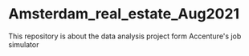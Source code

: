 # Amsterdam_real_estate_Aug2021
This repository is about the data analysis project form Accenture's job simulator
